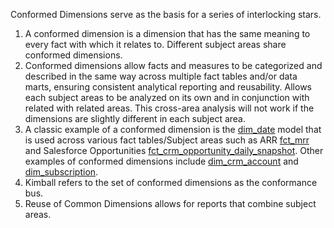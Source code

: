 Conformed Dimensions serve as the basis for a series of interlocking stars.

1.  A conformed dimension is a dimension that has the same meaning to every fact with which it relates to. Different subject areas share conformed dimensions.
2.  Conformed dimensions allow facts and measures to be categorized and described in the same way across multiple fact tables and/or data marts, ensuring consistent analytical reporting and reusability. Allows each subject areas to be analyzed on its own and in conjunction with related with related areas. This cross-area analysis will not work if the dimensions are slightly different in each subject area.
3.  A classic example of a conformed dimension is the [dim\_date](https://gitlab-data.gitlab.io/analytics/#!/model/model.gitlab_snowflake.dim_date) model that is used across various fact tables/Subject areas such as ARR [fct\_mrr](https://gitlab-data.gitlab.io/analytics/#!/model/model.gitlab_snowflake.fct_mrr) and Salesforce Opportunities [fct\_crm\_opportunity\_daily\_snapshot](https://gitlab-data.gitlab.io/analytics/#!/model/model.gitlab_snowflake.fct_crm_opportunity_daily_snapshot). Other examples of conformed dimensions include [dim\_crm\_account](https://gitlab-data.gitlab.io/analytics/#!/model/model.gitlab_snowflake.dim_crm_account) and [dim\_subscription](https://gitlab-data.gitlab.io/analytics/#!/model/model.gitlab_snowflake.dim_subscription).
4.  Kimball refers to the set of conformed dimensions as the conformance bus.
5.  Reuse of Common Dimensions allows for reports that combine subject areas.
